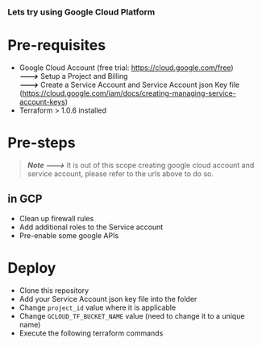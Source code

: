 ### Lets try using Google Cloud Platform

# Pre-requisites
- Google Cloud Account (free trial: https://cloud.google.com/free)  
***--->*** Setup a Project and Billing  
***--->*** Create a Service Account and Service Account json Key file (https://cloud.google.com/iam/docs/creating-managing-service-account-keys)  
- Terraform > 1.0.6 installed

# Pre-steps
> ***Note --->*** It is out of this scope creating google cloud account and service account, please refer to the urls above to do so.

## in GCP
- Clean up firewall rules
- Add additional roles to the Service account
- Pre-enable some google APIs

# Deploy
- Clone this repository
- Add your Service Account json key file into the folder
- Change `project_id` value where it is applicable
- Change `GCLOUD_TF_BUCKET_NAME` value (need to change it to a unique name)
- Execute the following terraform commands

